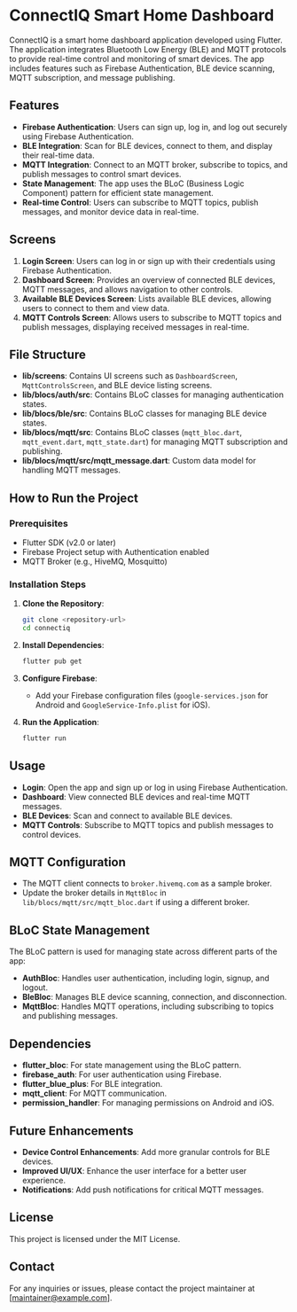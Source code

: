 # ConnectIQ Smart Home Dashboard

ConnectIQ is a smart home dashboard application developed using Flutter. The application integrates Bluetooth Low Energy (BLE) and MQTT protocols to provide real-time control and monitoring of smart devices. The app includes features such as Firebase Authentication, BLE device scanning, MQTT subscription, and message publishing.

## Features

- **Firebase Authentication**: Users can sign up, log in, and log out securely using Firebase Authentication.
- **BLE Integration**: Scan for BLE devices, connect to them, and display their real-time data.
- **MQTT Integration**: Connect to an MQTT broker, subscribe to topics, and publish messages to control smart devices.
- **State Management**: The app uses the BLoC (Business Logic Component) pattern for efficient state management.
- **Real-time Control**: Users can subscribe to MQTT topics, publish messages, and monitor device data in real-time.

## Screens

1. **Login Screen**: Users can log in or sign up with their credentials using Firebase Authentication.
2. **Dashboard Screen**: Provides an overview of connected BLE devices, MQTT messages, and allows navigation to other controls.
3. **Available BLE Devices Screen**: Lists available BLE devices, allowing users to connect to them and view data.
4. **MQTT Controls Screen**: Allows users to subscribe to MQTT topics and publish messages, displaying received messages in real-time.

## File Structure

- **lib/screens**: Contains UI screens such as `DashboardScreen`, `MqttControlsScreen`, and BLE device listing screens.
- **lib/blocs/auth/src**: Contains BLoC classes for managing authentication states.
- **lib/blocs/ble/src**: Contains BLoC classes for managing BLE device states.
- **lib/blocs/mqtt/src**: Contains BLoC classes (`mqtt_bloc.dart`, `mqtt_event.dart`, `mqtt_state.dart`) for managing MQTT subscription and publishing.
- **lib/blocs/mqtt/src/mqtt_message.dart**: Custom data model for handling MQTT messages.

## How to Run the Project

### Prerequisites

- Flutter SDK (v2.0 or later)
- Firebase Project setup with Authentication enabled
- MQTT Broker (e.g., HiveMQ, Mosquitto)

### Installation Steps

1. **Clone the Repository**:
   ```bash
   git clone <repository-url>
   cd connectiq
   ```

2. **Install Dependencies**:
   ```bash
   flutter pub get
   ```

3. **Configure Firebase**:
   - Add your Firebase configuration files (`google-services.json` for Android and `GoogleService-Info.plist` for iOS).

4. **Run the Application**:
   ```bash
   flutter run
   ```

## Usage

- **Login**: Open the app and sign up or log in using Firebase Authentication.
- **Dashboard**: View connected BLE devices and real-time MQTT messages.
- **BLE Devices**: Scan and connect to available BLE devices.
- **MQTT Controls**: Subscribe to MQTT topics and publish messages to control devices.

## MQTT Configuration

- The MQTT client connects to `broker.hivemq.com` as a sample broker.
- Update the broker details in `MqttBloc` in `lib/blocs/mqtt/src/mqtt_bloc.dart` if using a different broker.

## BLoC State Management

The BLoC pattern is used for managing state across different parts of the app:

- **AuthBloc**: Handles user authentication, including login, signup, and logout.
- **BleBloc**: Manages BLE device scanning, connection, and disconnection.
- **MqttBloc**: Handles MQTT operations, including subscribing to topics and publishing messages.

## Dependencies

- **flutter_bloc**: For state management using the BLoC pattern.
- **firebase_auth**: For user authentication using Firebase.
- **flutter_blue_plus**: For BLE integration.
- **mqtt_client**: For MQTT communication.
- **permission_handler**: For managing permissions on Android and iOS.

## Future Enhancements

- **Device Control Enhancements**: Add more granular controls for BLE devices.
- **Improved UI/UX**: Enhance the user interface for a better user experience.
- **Notifications**: Add push notifications for critical MQTT messages.

## License

This project is licensed under the MIT License.

## Contact

For any inquiries or issues, please contact the project maintainer at [maintainer@example.com].

